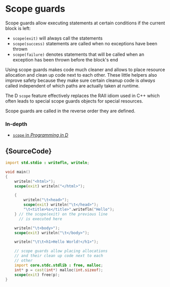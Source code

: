 # Scope guards

Scope guards allow executing statements at certain conditions
if the current block is left:

* `scope(exit)` will always call the statements
* `scope(success)` statements are called when no exceptions
  have been thrown
* `scope(failure)` denotes statements that will be called when
  an exception has been thrown before the block's end

Using scope guards makes code much cleaner and allows to place
resource allocation and clean up code next to each other.
These little helpers also improve safety because they make sure
certain cleanup code is *always* called independent of which paths
are actually taken at runtime.

The D `scope` feature effectively replaces the RAII idiom
used in C++ which often leads to special scope guards objects
for special resources.

Scope guards are called in the reverse order they are defined.

### In-depth

- [`scope` in _Programming in D_](http://ddili.org/ders/d.en/scope.html)

## {SourceCode}

```d
import std.stdio : writefln, writeln;

void main()
{
    writeln("<html>");
    scope(exit) writeln("</html>");

    {
        writeln("\t<head>");
        scope(exit) writeln("\t</head>");
        "\t<title>%s</title>".writefln("Hello");
    } // the scope(exit) on the previous line
      // is executed here

    writeln("\t<body>");
    scope(exit) writeln("\t</body>");

    writeln("\t\t<h1>Hello World!</h1>");

    // scope guards allow placing allocations
    // and their clean up code next to each
    // other
    import core.stdc.stdlib : free, malloc;
    int* p = cast(int*) malloc(int.sizeof);
    scope(exit) free(p);
}
```
